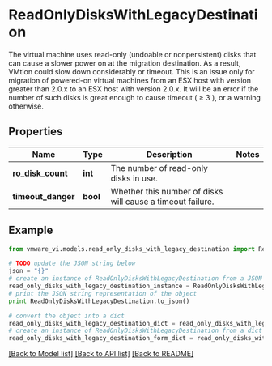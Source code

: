 # ReadOnlyDisksWithLegacyDestination

The virtual machine uses read-only (undoable or nonpersistent) disks that can cause a slower power on at the migration destination.  As a result, VMtion could slow down considerably or timeout. This is an issue only for migration of powered-on virtual machines from an ESX host with version greater than 2.0.x to an ESX host with version 2.0.x. It will be an error if the number of such disks is great enough to cause timeout ( &ge; 3 ), or a warning otherwise. 

## Properties
Name | Type | Description | Notes
------------ | ------------- | ------------- | -------------
**ro_disk_count** | **int** | The number of read-only disks in use.  | 
**timeout_danger** | **bool** | Whether this number of disks will cause a timeout failure.  | 

## Example

```python
from vmware_vi.models.read_only_disks_with_legacy_destination import ReadOnlyDisksWithLegacyDestination

# TODO update the JSON string below
json = "{}"
# create an instance of ReadOnlyDisksWithLegacyDestination from a JSON string
read_only_disks_with_legacy_destination_instance = ReadOnlyDisksWithLegacyDestination.from_json(json)
# print the JSON string representation of the object
print ReadOnlyDisksWithLegacyDestination.to_json()

# convert the object into a dict
read_only_disks_with_legacy_destination_dict = read_only_disks_with_legacy_destination_instance.to_dict()
# create an instance of ReadOnlyDisksWithLegacyDestination from a dict
read_only_disks_with_legacy_destination_form_dict = read_only_disks_with_legacy_destination.from_dict(read_only_disks_with_legacy_destination_dict)
```
[[Back to Model list]](../README.md#documentation-for-models) [[Back to API list]](../README.md#documentation-for-api-endpoints) [[Back to README]](../README.md)


